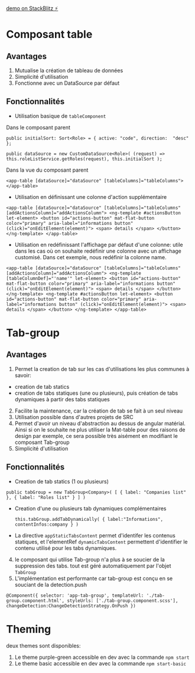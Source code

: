 
[demo on StackBlitz ⚡️](https://stackblitz.com/edit/angular-rvy6w4)


# Composant table
## Avantages

1. Mutualise la création de tableau de données
2. Simplicité d'utilisation
3. Fonctionne avec un DataSource par défaut

## Fonctionnalités

- Utilisation basique de `tableComponent`

Dans le composant parent

`public initialSort: Sort<Role> = { active: "code", direction:  "desc" };`

  `public dataSource = new CustomDataSource<Role>(
    (request) => this.roleListService.getRoles(request),
    this.initialSort
  );` 

Dans la vue du composant parent

`
<app-table [dataSource]="dataSource" [tableColumns]="tableColumns">
</app-table> 
`

- Utilisation en définissant une colonne d'action supplémentaire

`<app-table [dataSource]="dataSource" [tableColumns]="tableColumns" [addActionsColumn]="addActionsColumn">
    <ng-template #actionsButton let-element>
        <button id="actions-button" mat-flat-button color="primary" aria-label="informations button" (click)="onEditElement(element)">
            <span> details </span>
        </button>
    </ng-template>
</app-table>`

- Utilisation en redéfinissant l'affichage par défaut d'une colonne: utile dans les cas où on souhaite redéfinir une colonne avec un affichage customisé. Dans cet exemple, nous redéfinir la colonne name. 

`<app-table [dataSource]="dataSource" [tableColumns]="tableColumns" [addActionsColumn]="addActionsColumn">
    <ng-template [tableColumnDef]="'name'" let-element>
        <button id="actions-button" mat-flat-button color="primary" aria-label="informations button" (click)="onEditElement(element)">
            <span> details </span>
        </button>
    </ng-template>
    <ng-template #actionsButton let-element>
        <button id="actions-button" mat-flat-button color="primary" aria-label="informations button" (click)="onEditElement(element)">
            <span> details </span>
        </button>
    </ng-template>
</app-table>`

# Tab-group

## Avantages

1. Permet la creation de tab sur les cas d'utilisations les plus communes à savoir:
 - creation de tab statics
 - creation de tabs statiques (une ou plusieurs), puis création de tabs dynamiques à partir des tabs statiques

2. Facilite la maintenance, car la création de tab se fait à un seul niveau
3. Utilisation possible dans d'autres projets de SRC
4. Permet d'avoir un niveau d'abstraction au dessus de angular matérial. Ainsi si on le souhaite ne plus utiliser la Mat-table pour des raisons de design par exemple, ce sera possible très aisément en modifiant le composant Tab-group
5. Simplicité d'utilisation


## Fonctionnalités

- Creation de tab statics (1 ou plusieurs)

`public tabGroup = new TabGroup<Company>(
    [
      {
        label: "Companies list"
      },
      {
        label: "Roles list"
      }
    ]
  )`
- Creation d'une ou plusieurs tab dynamiques complémentaires

  `this.tabGroup.addTabDynamically(
    {
    label:"Informations",
    contentInfos:company
    }
)`
- La directive `appStaticTabsContent` permet d'identifer les contenus statiques, et l'elementRef `dynamicTabsContent` permettent d'identifier le contenu utilisé pour les tabs dynamiques.

4. le composant qui utilise Tab-group n'a plus à se soucier de la suppression des tabs. tout est géré automatiquement par l'objet `TabGroup`
5. L'implémentation est performante car tab-group est conçu en se souciant de la detection.push

`@Component({
  selector: 'app-tab-group',
  templateUrl: './tab-group.component.html',
  styleUrls: ['./tab-group.component.scss'],
  changeDetection:ChangeDetectionStrategy.OnPush
})`


# Theming

deux themes sont disponibles:
 1. Le theme purple-green accessible en dev avec la commande `npm start`
 2. Le theme basic accessible en dev avec la commande `npm start-basic` 
